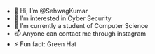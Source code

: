 - 👋 Hi, I’m @SehwagKumar
- 👀 I’m interested in Cyber Security
- 🌱 I’m currently a student of Computer Science
- 📫 Anyone can contact me through instagram
- ⚡ Fun fact: Green Hat

<!---
SehwagKumar/SehwagKumar is a ✨ special ✨ repository because its `README.md` (this file) appears on your GitHub profile.
You can click the Preview link to take a look at your changes.
--->
